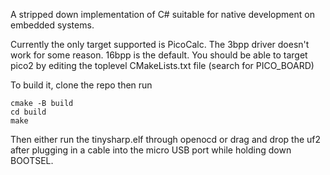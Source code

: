 A stripped down implementation of C# suitable for native development
on embedded systems.

Currently the only target supported is PicoCalc. The 3bpp driver doesn't work for some reason. 16bpp is the default. You should be able to target pico2 by editing the toplevel CMakeLists.txt file (search for PICO_BOARD)

To build it, clone the repo then run
```
cmake -B build
cd build
make
```

Then either run the tinysharp.elf through openocd or drag and drop the uf2 after plugging in a cable into the micro USB port while holding down BOOTSEL.
